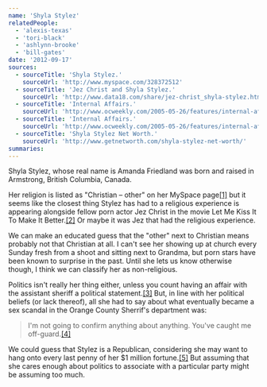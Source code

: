 ```yaml
---
name: 'Shyla Stylez'
relatedPeople:
  - 'alexis-texas'
  - 'tori-black'
  - 'ashlynn-brooke'
  - 'bill-gates'
date: '2012-09-17'
sources:
  - sourceTitle: 'Shyla Stylez.'
    sourceUrl: 'http://www.myspace.com/328372512'
  - sourceTitle: 'Jez Christ and Shyla Stylez.'
    sourceUrl: 'http://www.data18.com/share/jez-christ_shyla-stylez.html'
  - sourceTitle: 'Internal Affairs.'
    sourceUrl: 'http://www.ocweekly.com/2005-05-26/features/internal-affairs/'
  - sourceTitle: 'Internal Affairs.'
    sourceUrl: 'http://www.ocweekly.com/2005-05-26/features/internal-affairs/2/'
  - sourceTitle: 'Shyla Stylez Net Worth.'
    sourceUrl: 'http://www.getnetworth.com/shyla-stylez-net-worth/'
summaries:
---
```


Shyla Stylez, whose real name is Amanda Friedland was born and raised in Armstrong, British Columbia, Canada.

Her religion is listed as "Christian – other" on her MySpace page<a class="source-citation" href="#http%3A%2F%2Fwww.myspace.com%2F328372512" title="Shyla Stylez.">[1]</a> but it seems like the closest thing Stylez has had to a religious experience is appearing alongside fellow porn actor Jez Christ in the movie Let Me Kiss It To Make It Better.<a class="source-citation" href="#http%3A%2F%2Fwww.data18.com%2Fshare%2Fjez-christ_shyla-stylez.html" title="Jez Christ and Shyla Stylez.">[2]</a> Or maybe it was Jez that had the religious experience.

We can make an educated guess that the "other" next to Christian means probably not that Christian at all. I can't see her showing up at church every Sunday fresh from a shoot and sitting next to Grandma, but porn stars have been known to surprise in the past. Until she lets us know otherwise though, I think we can classify her as non-religious.

Politics isn't really her thing either, unless you count having an affair with the assistant sheriff a political statement.<a class="source-citation" href="#http%3A%2F%2Fwww.ocweekly.com%2F2005-05-26%2Ffeatures%2Finternal-affairs%2F" title="Internal Affairs.">[3]</a> But, in line with her political beliefs (or lack thereof), all she had to say about what eventually became a sex scandal in the Orange County Sherrif's department was:

> I'm not going to confirm anything about anything. You've caught me off-guard.<a class="source-citation" href="#http%3A%2F%2Fwww.ocweekly.com%2F2005-05-26%2Ffeatures%2Finternal-affairs%2F2%2F" title="Internal Affairs.">[4]</a>

We could guess that Stylez is a Republican, considering she may want to hang onto every last penny of her $1 million fortune.<a class="source-citation" href="#http%3A%2F%2Fwww.getnetworth.com%2Fshyla-stylez-net-worth%2F" title="Shyla Stylez Net Worth.">[5]</a> But assuming that she cares enough about politics to associate with a particular party might be assuming too much.
